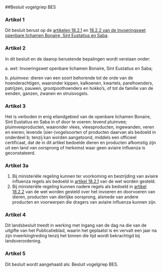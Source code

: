 <meta http-equiv='Content-Type' content='text/html; charset=utf-8' />

##Besluit vogelgriep BES

### Artikel  1  

Dit besluit berust op de [artikelen 18.2.1](../../../../../wet-BES/invoeringswet/openbare/lichamen/bonaire/sint/eustatius/en/saba/BWBR0028063/README.md) en [18.2.2 van de Invoeringswet openbare lichamen Bonaire, Sint Eustatius en Saba](../../../../../wet-BES/invoeringswet/openbare/lichamen/bonaire/sint/eustatius/en/saba/BWBR0028063/README.md). 

### Artikel  2  

In dit besluit en de daarop berustende bepalingen wordt verstaan onder: 

a.  *wet:* Invoeringswet openbare lichamen Bonaire, Sint Eustatius en Saba;  

b.  *pluimvee:* dieren van een soort behorende tot de orde van de hoenderachtigen, waaronder kippen, kalkoenen, kwartels, parelhoenders, patrijzen, pauwen, grootpoothoenders en hokko’s, of tot de familie van de eenden, ganzen, zwanen en struisvogels.   

### Artikel  3  

Het is verboden in enig eilandgebied van de openbare lichamen Bonaire, Sint Eustatius en Saba in of door te voeren: levend pluimvee; pluimveeproducten, waaronder vlees, vleesproducten, ingewanden, veren en eieren; levende (sier-)vogelsoorten of producten daarvan als bedoeld in onderdeel b; tenzij kan worden aangetoond, middels een officieel certificaat, dat de in dit artikel bedoelde dieren en producten afkomstig zijn uit een land van oorsprong of herkomst waar geen aviaire influenza is geconstateerd. 

### Artikel  3a  

1.  Bij ministeriële regeling kunnen ter voorkoming en bestrijding van aviaire influenza regels als bedoeld in [artikel 18.2.1](../../../../../wet-BES/invoeringswet/openbare/lichamen/bonaire/sint/eustatius/en/saba/BWBR0028063/README.md) van de wet worden gesteld.   
2.  Bij ministeriële regeling kunnen nadere regels als bedoeld in [artikel 18.2.2](../../../../../wet-BES/invoeringswet/openbare/lichamen/bonaire/sint/eustatius/en/saba/BWBR0028063/README.md) van de wet worden gesteld over het invoeren en doorvoeren van dieren, producten van dierlijke oorsprong, alsmede van andere producten en voorwerpen die dragers van aviaire influenza kunnen zijn.  

### Artikel  4  

Dit landsbesluit treedt in werking met ingang van de dag na die van de uitgifte van het Publicatieblad, waarin het geplaatst is en vervalt een jaar na zijn inwerkingtreding tenzij het binnen die tijd wordt bekrachtigd bij landsverordening. 

### Artikel  5  

Dit besluit wordt aangehaald als: Besluit vogelgriep BES. 

